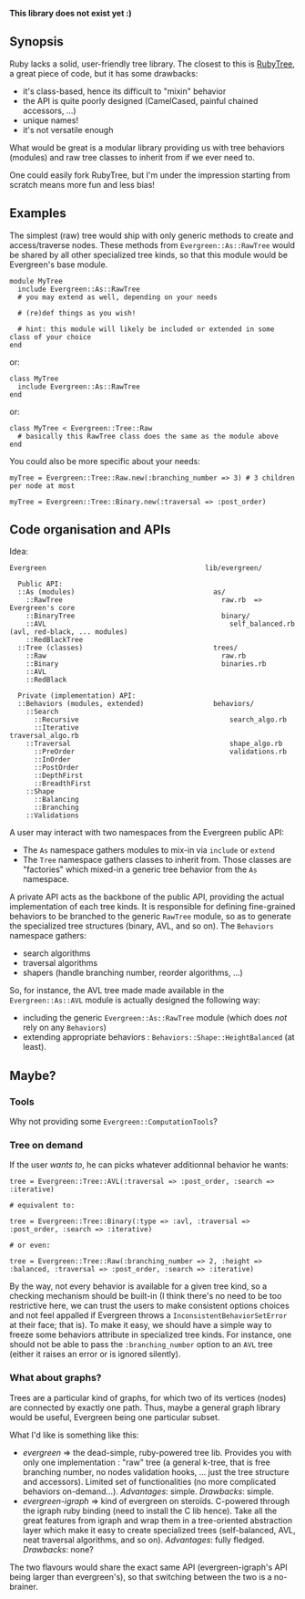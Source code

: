 **This library does not exist yet :)**

## Synopsis

Ruby lacks a solid, user-friendly tree library. The closest to this is [RubyTree](http://github.com/evolve75/RubyTree "RubyTree on Github"), a great piece of code, but it has some drawbacks:

* it's class-based, hence its difficult to "mixin" behavior
* the API is quite poorly designed (CamelCased, painful chained accessors, ...)
* unique names!
* it's not versatile enough

What would be great is a modular library providing us with tree behaviors (modules) and raw tree classes to inherit from if we ever need to.

One could easily fork RubyTree, but I'm under the impression starting from scratch means more fun and less bias!

## Examples

The simplest (raw) tree would ship with only generic methods to create and access/traverse nodes. These methods from `Evergreen::As::RawTree` would be shared by all other specialized tree kinds, so that this module would be Evergreen's base module.

    module MyTree
      include Evergreen::As::RawTree
      # you may extend as well, depending on your needs

      # (re)def things as you wish!

      # hint: this module will likely be included or extended in some class of your choice
    end

or:

    class MyTree
      include Evergreen::As::RawTree
    end

or:

    class MyTree < Evergreen::Tree::Raw
      # basically this RawTree class does the same as the module above
    end

You could also be more specific about your needs:

    myTree = Evergreen::Tree::Raw.new(:branching_number => 3) # 3 children per node at most

    myTree = Evergreen::Tree::Binary.new(:traversal => :post_order)

## Code organisation and APIs

Idea:

    Evergreen                                       lib/evergreen/

      Public API:
      ::As (modules)                                  as/
        ::RawTree                                       raw.rb  => Evergreen's core
        ::BinaryTree                                    binary/
        ::AVL                                             self_balanced.rb (avl, red-black, ... modules)
        ::RedBlackTree                                  
      ::Tree (classes)                                trees/
        ::Raw                                           raw.rb
        ::Binary                                        binaries.rb
        ::AVL
        ::RedBlack

      Private (implementation) API:
      ::Behaviors (modules, extended)                 behaviors/
        ::Search                                          
          ::Recursive                                     search_algo.rb
          ::Iterative                                     traversal_algo.rb
        ::Traversal                                       shape_algo.rb
          ::PreOrder                                      validations.rb
          ::InOrder
          ::PostOrder
          ::DepthFirst
          ::BreadthFirst
        ::Shape
          ::Balancing
          ::Branching
        ::Validations

A user may interact with two namespaces from the Evergreen public API:

* The `As` namespace gathers modules to mix-in via `include` or `extend`
* The `Tree` namespace gathers classes to inherit from. Those classes are "factories" which mixed-in a generic tree behavior from the `As` namespace.

A private API acts as the backbone of the public API, providing the actual implementation of each tree kinds. It is responsible for defining fine-grained behaviors to be branched to the generic `RawTree` module, so as to generate the specialized tree structures (binary, AVL, and so on). The `Behaviors` namespace gathers:

* search algorithms
* traversal algorithms
* shapers (handle branching number, reorder algorithms, ...)

So, for instance, the AVL tree made made available in the `Evergreen::As::AVL` module is actually designed the following way:

* including the generic `Evergreen::As::RawTree` module (which does *not* rely on any `Behaviors`)
* extending appropriate behaviors : `Behaviors::Shape::HeightBalanced` (at least).

## Maybe?

### Tools

Why not providing some `Evergreen::ComputationTools`?

### Tree on demand

If the user *wants to*, he can picks whatever additionnal behavior he wants:

    tree = Evergreen::Tree::AVL(:traversal => :post_order, :search => :iterative)

    # equivalent to:

    tree = Evergreen::Tree::Binary(:type => :avl, :traversal => :post_order, :search => :iterative)

    # or even:

    tree = Evergreen::Tree::Raw(:branching_number => 2, :height => :balanced, :traversal => :post_order, :search => :iterative)

By the way, not every behavior is available for a given tree kind, so a checking mechanism should be built-in (I think there's no need to be too restrictive here, we can trust the users to make consistent options choices and not feel appalled if Evergreen throws a `InconsistentBehaviorSetError` at their face; that is). To make it easy, we should have a simple way to freeze some behaviors attribute in specialized tree kinds. For instance, one should not be able to pass the `:branching_number` option to an `AVL` tree (either it raises an error or is ignored silently).

### What about graphs?

Trees are a particular kind of graphs, for which two of its vertices (nodes) are connected by exactly one path. Thus, maybe a general graph library would be useful, Evergreen being one particular subset.

What I'd like is something like this:

* *evergreen* => the dead-simple, ruby-powered tree lib. Provides you with only one implementation : "raw" tree (a general k-tree, that is free branching number, no nodes validation hooks, ... just the tree structure and accessors). Limited set of functionalities (no more complicated behaviors on-demand...). *Advantages*: simple. *Drawbacks*: simple.
* *evergreen-igraph* => kind of evergreen on steroïds. C-powered through the igraph ruby binding (need to install the C lib hence). Take all the great features from igraph and wrap them in a tree-oriented abstraction layer which make it easy to create specialized trees (self-balanced, AVL, neat traversal algorithms, and so on). *Advantages*: fully fledged. *Drawbacks*: none?

The two flavours would share the exact same API (evergreen-igraph's API being larger than evergreen's), so that switching between the two is a no-brainer.

